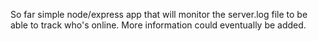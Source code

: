 So far simple node/express app that will monitor the server.log file to be able to track who's online.  More information could eventually be added.
